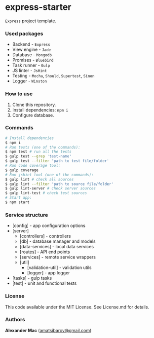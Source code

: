 # express-starter
`Express` project template.


### Used packages
 - Backend - `Express`
 - View engine - `Jade`
 - Database - `Mongodb`
 - Promises - `Bluebird`
 - Task runner - `Gulp`
 - JS linter - `JsHint`
 - Testing - `Mocha`, `Should`, `Supertest`, `Sinon`
 - Logger - `Winston`


### How to use
1. Clone this repository.
2. Install dependencies: `npm i`
3. Configure database.


### Commands

```sh
# Install dependencies
$ npm i
# Run tests (one of the commands):
$ npm test # run all the tests
$ gulp test --grep 'test-name'
$ gulp test --filter 'path to test file/folder'
# Run code coverage tool:
$ gulp coverage
# Run jshint tool (one of the commands):
$ gulp lint # check all sources
$ gulp lint --filter 'path to source file/folder'
$ gulp lint-server # check server sources
$ gulp lint-test # check test sources
# Start app:
$ npm start
```

### Service structure
- [config] - app configuration options
- [server]
  - [controllers] - controllers
  - [db] - database manager and models
  - [data-services] - local data services
  - [routes] - API end points
  - [services] - remote service wrappers
  - [util]
    - [validation-util] - validation utils
    - [logger] - app logger
- [tasks] - gulp tasks
- [test] - unit and functional tests

### License
This code available under the MIT License.
See License.md for details.

### Authors
**Alexander Mac** ([amatsibarov@gmail.com](mailto:amatsibarov@gmail.com))
